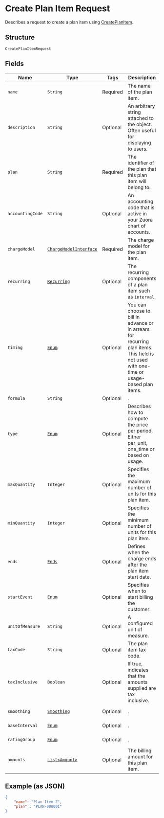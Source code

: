 
# Create Plan Item Request

Describes a request to create a plan item using [CreatePlanItem](/doc/plan-item.md#create-plan-item).

## Structure

`CreatePlanItemRequest`

## Fields

| Name | Type | Tags | Description | Getter |
|  --- | --- | --- | --- | --- |
| `name` | `String` | Required | The name of the plan item. | String getName() |
| `description` | `String` | Optional | An arbitrary string attached to the object. Often useful for displaying to users. | String getDescription() |
| `plan` | `String` | Required | The identifier of the plan that this plan item will belong to. | String getPlan() |
| `accountingCode` | `String` | Optional | An accounting code that is active in your Zuora chart of accounts. | String getAccountingCode() |
| `chargeModel` | [`ChargeModelInterface`](/doc/models/charge-model-interface.md) | Required | The charge model for the plan item. | ChargeModelInterface getChargeModel() |
| `recurring` | [`Recurring`](/doc/models/recurring.md) | Optional | The recurring components of a plan item such as `interval`. | Recurring getRecurring() |
| `timing` | [`Enum`](/doc/models/timing.md) | Optional | You can choose to bill in advance or in arrears for recurring plan items. This field is not used with one-time or usage-based plan items. | String getTiming() |
| `formula` | `String` | Optional | . | String getFormula() |
| `type` | [`Enum`](/doc/models/type.md) | Optional | Describes how to compute the price per period. Either per_unit, one_time or based on usage. | String getType() |
| `maxQuantity` | `Integer` | Optional | Specifies the maximum number of units for this plan item. | Integer getMaxQuantity() |
| `minQuantity` | `Integer` | Optional | Specifies the minimum number of units for this plan item. | Integer getMinQuantity() |
| `ends` | [`Ends`](/doc/models/ends.md) | Optional | Defines when the charge ends after the plan item start date. | Ends getEnds() |
| `startEvent` | [`Enum`](/doc/models/start-event.md) | Optional | Specifies when to start billing the customer. | String getStartEvent() |
| `unitOfMeasure` | `String` | Optional | A configured unit of measure. | String getUnitOfMeasure() |
| `taxCode` | `String` | Optional | The plan item tax code. | String getTaxCode() |
| `taxInclusive` | `Boolean` | Optional | If true, indicates that the amounts supplied are tax inclusive. | String getTaxInclusive() |
| `smoothing` | [`Smoothing`](/doc/models/smoothing.md) | Optional | . | Smoothing getSmoothing() |
| `baseInterval` | [`Enum`](/doc/models/base-interval.md) | Optional | . | String getBaseInterval() |
| `ratingGroup` | [`Enum`](/doc/models/rating-group.md) | Optional | . | String getRatingGroup() |
| `amounts` | [`List<Amount>`](/doc/models/amount.md) | Optional | The billing amount for this plan item. | `List<Amount>` getAmounts() |

## Example (as JSON)

```json
{
    "name": "Plan Item Z",
    "plan" : "PLAN-000001"
}
```
